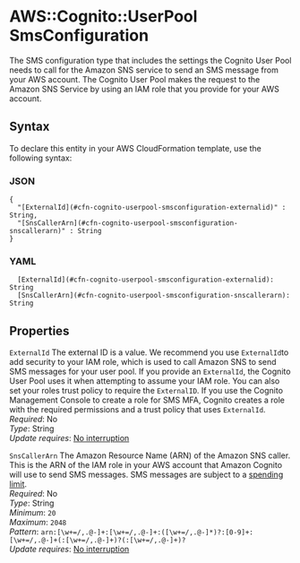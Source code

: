 # AWS::Cognito::UserPool SmsConfiguration<a name="aws-properties-cognito-userpool-smsconfiguration"></a>

The SMS configuration type that includes the settings the Cognito User Pool needs to call for the Amazon SNS service to send an SMS message from your AWS account\. The Cognito User Pool makes the request to the Amazon SNS Service by using an IAM role that you provide for your AWS account\.

## Syntax<a name="aws-properties-cognito-userpool-smsconfiguration-syntax"></a>

To declare this entity in your AWS CloudFormation template, use the following syntax:

### JSON<a name="aws-properties-cognito-userpool-smsconfiguration-syntax.json"></a>

```
{
  "[ExternalId](#cfn-cognito-userpool-smsconfiguration-externalid)" : String,
  "[SnsCallerArn](#cfn-cognito-userpool-smsconfiguration-snscallerarn)" : String
}
```

### YAML<a name="aws-properties-cognito-userpool-smsconfiguration-syntax.yaml"></a>

```
  [ExternalId](#cfn-cognito-userpool-smsconfiguration-externalid): String
  [SnsCallerArn](#cfn-cognito-userpool-smsconfiguration-snscallerarn): String
```

## Properties<a name="aws-properties-cognito-userpool-smsconfiguration-properties"></a>

`ExternalId`  <a name="cfn-cognito-userpool-smsconfiguration-externalid"></a>
The external ID is a value\. We recommend you use `ExternalId`to add security to your IAM role, which is used to call Amazon SNS to send SMS messages for your user pool\. If you provide an `ExternalId`, the Cognito User Pool uses it when attempting to assume your IAM role\. You can also set your roles trust policy to require the `ExternalID`\. If you use the Cognito Management Console to create a role for SMS MFA, Cognito creates a role with the required permissions and a trust policy that uses `ExternalId`\.  
*Required*: No  
*Type*: String  
*Update requires*: [No interruption](https://docs.aws.amazon.com/AWSCloudFormation/latest/UserGuide/using-cfn-updating-stacks-update-behaviors.html#update-no-interrupt)

`SnsCallerArn`  <a name="cfn-cognito-userpool-smsconfiguration-snscallerarn"></a>
The Amazon Resource Name \(ARN\) of the Amazon SNS caller\. This is the ARN of the IAM role in your AWS account that Amazon Cognito will use to send SMS messages\. SMS messages are subject to a [spending limit](https://docs.aws.amazon.com/cognito/latest/developerguide/user-pool-settings-email-phone-verification.html)\.   
*Required*: No  
*Type*: String  
*Minimum*: `20`  
*Maximum*: `2048`  
*Pattern*: `arn:[\w+=/,.@-]+:[\w+=/,.@-]+:([\w+=/,.@-]*)?:[0-9]+:[\w+=/,.@-]+(:[\w+=/,.@-]+)?(:[\w+=/,.@-]+)?`  
*Update requires*: [No interruption](https://docs.aws.amazon.com/AWSCloudFormation/latest/UserGuide/using-cfn-updating-stacks-update-behaviors.html#update-no-interrupt)